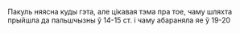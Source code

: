 Пакуль няясна куды гэта, але цікавая тэма пра тое, чаму шляхта прыйшла да пальшчызны ў 14-15 ст. і чаму абараняла яе ў 19-20
